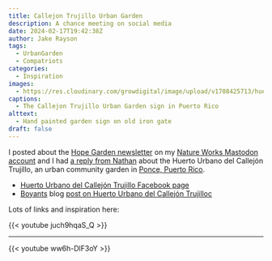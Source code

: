 ```yaml
---
title: Callejon Trujillo Urban Garden
description: A chance meeting on social media
date: 2024-02-17T19:42:38Z
author: Jake Rayson
tags: 
  - UrbanGarden
  - Compatriots
categories: 
  - Inspiration
images: 
  - https://res.cloudinary.com/growdigital/image/upload/v1708425713/huerto-urbano-gellon-trujillo-sign-urban-garden.jpg
captions: 
  - The Callejon Trujillo Urban Garden sign in Puerto Rico
alttext: 
  - Hand painted garden sign on old iron gate
draft: false
---
```


I posted about the [Hope Garden newsletter](/newsletter) on my [Nature Works Mastodon account](https://mas.to/@natureworks/) and I had [a reply from Nathan](https://montevista.net/@nathan/111937391059246122) about the Huerto Urbano del Callejón Trujillo, an urban community garden in [Ponce, Puerto Rico](https://en.wikipedia.org/wiki/Ponce,_Puerto_Rico).

* [Huerto Urbano del Callejón Trujillo Facebook page](https://www.facebook.com/Huertocallejontrujillo/)
* [Boyants](https://www.boyants.com/) blog [post on Huerto Urbano del Callejón Trujilloc](https://www.boyants.com/blog_detail.php?blogview=418)

Lots of links and inspiration here:

{{< youtube juch9hqaS_Q >}}

---

{{< youtube ww6h-DlF3oY >}}
